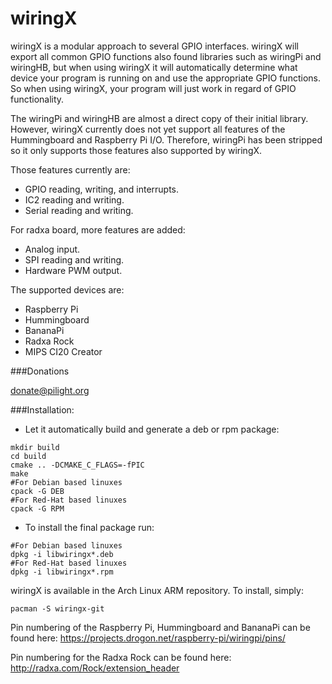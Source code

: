 wiringX
========

wiringX is a modular approach to several GPIO interfaces.
wiringX will export all common GPIO functions also found libraries such as wiringPi
and wiringHB, but when using wiringX it will automatically determine what device 
your program is running on and use the appropriate GPIO functions. So when using 
wiringX, your program will just work in regard of GPIO functionality.

The wiringPi and wiringHB are almost a direct copy of their initial library.
However, wiringX currently does not yet support all features of the
Hummingboard and Raspberry Pi I/O. Therefore, wiringPi has been
stripped so it only supports those features also supported by wiringX.

Those features currently are:
- GPIO reading, writing, and interrupts.
- IC2 reading and writing.
- Serial reading and writing.

For radxa board, more features are added:
- Analog input.
- SPI reading and writing.
- Hardware PWM output.

The supported devices are:
- Raspberry Pi
- Hummingboard
- BananaPi
- Radxa Rock 
- MIPS CI20 Creator

###Donations

donate@pilight.org

###Installation:

* Let it automatically build and generate a deb or rpm package:
```
mkdir build
cd build
cmake .. -DCMAKE_C_FLAGS=-fPIC
make
#For Debian based linuxes
cpack -G DEB
#For Red-Hat based linuxes
cpack -G RPM
```
* To install the final package run:
```
#For Debian based linuxes
dpkg -i libwiringx*.deb
#For Red-Hat based linuxes
dpkg -i libwiringx*.rpm
```

wiringX is available in the Arch Linux ARM repository. To install, simply:
```
pacman -S wiringx-git
```
Pin numbering of the Raspberry Pi, Hummingboard and BananaPi can be found here:
https://projects.drogon.net/raspberry-pi/wiringpi/pins/

Pin numbering for the Radxa Rock can be found here:
http://radxa.com/Rock/extension_header

